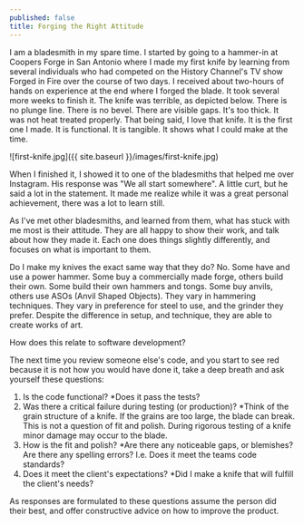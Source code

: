 ```yaml
---
published: false
title: Forging the Right Attitude
---
```


I am a bladesmith in my spare time. I started by going to a hammer-in at Coopers Forge in San Antonio where I made my first knife by learning from several individuals who had competed on the History Channel's TV show Forged in Fire over the course
of two days. I received about two-hours of hands on experience at the end where I forged the blade. It took several more weeks to finish it. The knife was terrible, as depicted below. There is no plunge line. There is no bevel. There are visible gaps. It's 
too thick. It was not heat treated properly. That being said, I love that knife. It is the first one I made. It is functional. It is tangible. It shows what I could make at the time. 

![first-knife.jpg]({{ site.baseurl }}/images/first-knife.jpg)

When I finished it, I showed it to one of the bladesmiths that helped me over Instagram. His response was "We all start somewhere". A little curt, but he said a lot in the statement. It made me realize 
while it was a great personal achievement, there was a lot to learn still.

As I've met other bladesmiths, and learned from them, what has stuck with me most is their attitude. They are all happy to show their work, and talk about how they made it. Each one does things slightly differently, and focuses on 
what is important to them.

Do I make my knives the exact same way that they do? No. Some have and use a power hammer. Some buy a commercially made forge, others build their own. Some build their own hammers and tongs. Some buy anvils, others use ASOs (Anvil Shaped Objects). They
vary in hammering techniques. They vary in preference for steel to use, and the grinder they prefer. Despite the difference in setup, and technique, they are able to create works of art.

How does this relate to software development?

The next time you review someone else's code, and you start to see red because it is not how you would have done it, take a deep breath and ask yourself these questions:
1. Is the code functional? *Does it pass the tests?
2. Was there a critical failure during testing (or production)? *Think of the grain structure of a knife. If the grains are too large, the blade can break. This is not a question of fit and polish. During rigorous testing of a knife minor damage may occur to the blade.
3. How is the fit and polish? *Are there any noticeable gaps, or blemishes? Are there any spelling errors? I.e. Does it meet the teams code standards?
4. Does it meet the client's expectations? *Did I make a knife that will fulfill the client's needs?

As responses are formulated to these questions assume the person did their best, and offer constructive advice on how to improve the product.
